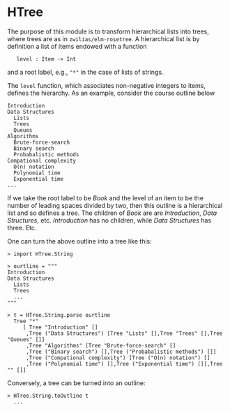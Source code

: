 
# HTree

The purpose of this module is to transform hierarchical lists
into trees, where trees are as in `zwilias/elm-rosetree`.  A hierarchical
list is by definition a list of items
endowed with a function

```
   level : Item -> Int
```

and a root label, e.g., `"*"` in the case of lists 
of strings.

The `level` function, which associates non-negative
integers to items, defines the hierarchy. As an example,
consider the course outline below

```
Introduction
Data Structures
  Lists
  Trees
  Queues
Algorithms
  Brute-force-search
  Binary search
  Probabalistic methods
Compational complexity
  O(n) notation
  Polynomial time 
  Exponential time
...
```

If we take the root label to be *Book* and the level of an
item to be the number of leading spaces divided by two, then this outline
is a hierarchical list and so defines a tree.  The children of *Book* are are *Introduction*, 
*Data Structures*, etc. *Introduction* has no children,
while *Data Structures* has three.  Etc.

One can turn the above outline into a tree like this:

```
> import HTree.String

> ourtline = """
Introduction
Data Structures
  Lists
  Trees
  ...
"""

> t = HTree.String.parse ourtline
  Tree "*" 
     [ Tree "Introduction" []
      ,Tree ("Data Structures") [Tree "Lists" [],Tree "Trees" [],Tree "Queues" []]
      ,Tree "Algorithms" [Tree "Brute-force-search" []
      ,Tree ("Binary search") [],Tree ("Probabalistic methods") []]
      ,Tree ("Compational complexity") [Tree ("O(n) notation") []
      ,Tree ("Polynomial time") [],Tree ("Exponential time") []],Tree "" []]
```

Conversely, a tree can be turned into an outline:

```
> HTree.String.toOutline t 
  ...
```
```